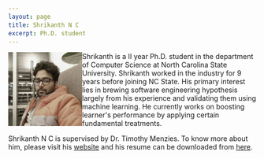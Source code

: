```yaml
---
layout: page
title: Shrikanth N C
excerpt: Ph.D. student
---
```


 
<img align="left" width="150"
src="/img/shrikanth.jpg"> Shrikanth is a II year Ph.D. student in the department of Computer Science at North Carolina State University. Shrikanth worked in the industry for 9 years before joining NC State. His primary interest lies in brewing software engineering hypothesis largely from his experience and validating them using machine learning. He currently works on boosting learner's performance by applying certain fundamental treatments. 

Shrikanth N C is supervised by Dr. Timothy Menzies.
To know more about him, please visit his [website](http://snaraya7.github.io) 
and his resume can be downloaded from [here](https://github.com/snaraya7/snaraya7.github.io/blob/master/pdf/Resume_Shrikanth.pdf).
